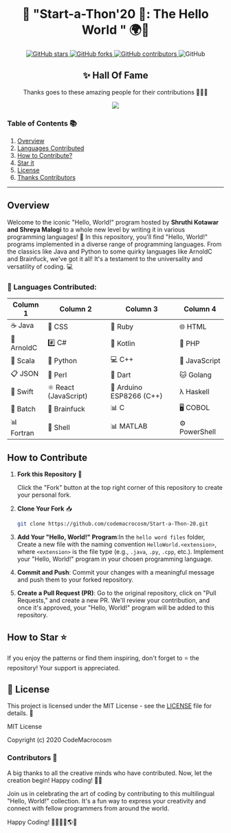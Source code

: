
<div align="center">

# 🎯 "Start-a-Thon'20 💎: The Hello World " 🌍👋

</div>
<p align="center">
  <a href="https://github.com/CodeMacrocosm/Start-a-Thon-20/stargazers">
    <img src="https://img.shields.io/github/stars/CodeMacrocosm/Start-a-Thon-20?style=flat-square" alt="GitHub stars">
  </a>
  <a href="https://github.com/CodeMacrocosm/Start-a-Thon-20/network">
    <img src="https://img.shields.io/github/forks/CodeMacrocosm/Start-a-Thon-20?style=flat-square" alt="GitHub forks">
  </a>
  <a href="https://github.com/codemacrocosm/Start-a-Thon-20/graphs/contributors">
    <img src="https://img.shields.io/github/contributors/codemacrocosm/Start-a-Thon-20.svg" alt="GitHub contributors">
  </a>
  <img src="https://img.shields.io/github/license/CodeMacrocosm/Start-a-Thon-20" alt="GitHub">
</p>

<div align="center">

## ✨ Hall Of Fame

Thanks goes to these amazing people for their contributions 🎉🎉🎉

<a href="https://github.com/codeMacrocosm/Start-a-Thon-20/graphs/contributors">
  <img src="https://contrib.rocks/image?repo=codeMacrocosm/Start-a-Thon-20" />
</a>

</div>

### Table of Contents 📚

1. [Overview](#overview)
2. [Languages Contributed](#-languages-contributed)
3. [How to Contribute?](#how-to-contribute)
4. [Star it](#how-to-star-)
5. [License](#-license)
6. [Thanks Contributors](#contributors-)

---



## Overview

Welcome to the iconic "Hello, World!" program hosted by **Shruthi Kotawar and Shreya Malogi** to a whole new level by writing it in various programming languages! 🎉 In this repository, you'll find "Hello, World!" programs implemented in a diverse range of programming languages. From the classics like Java and Python to some quirky languages like ArnoldC and Brainfuck, we've got it all! It's a testament to the universality and versatility of coding. 💻

### 🐚 Languages Contributed: 


| Column 1       | Column 2      | Column 3      | Column 4       |
| -------------- | ------------- | ------------- | -------------- |
| ☕️ Java        | 🎨 CSS        | 💎 Ruby       | 🌐 HTML        |
| 🤖 ArnoldC     | #️⃣ C#         | 🎯 Kotlin     | 🐘 PHP         |
| 🧪 Scala       | 🐍 Python     | 💻 C++        | 📜 JavaScript  |
| 📋 JSON        | 🐚 Perl       | 🌟 Dart       | 🐱 Golang      |
| 🌠 Swift       | ⚛️ React (JavaScript) | 🌟 Arduino ESP8266 (C++) | λ Haskell |
| 💼 Batch       | 🧠 Brainfuck | 📊 C           | 🖥️ COBOL      |
| 📊 Fortran     | 🐚 Shell   | 📊 MATLAB  | ⚙️ PowerShell |





## How to Contribute

1. **Fork this Repository** 🍴

   Click the "Fork" button at the top right corner of this repository to create your personal fork.

2. **Clone Your Fork** 📥

   ```bash
   git clone https://github.com/codemacrocosm/Start-a-Thon-20.git
   ```

3. **Add Your "Hello, World!" Program**:In the `hello word files` folder, Create a new file with the naming convention `HelloWorld.<extension>`, where `<extension>` is the file type (e.g., `.java`, `.py`, `.cpp`, etc.). Implement your "Hello, World!" program in your chosen programming language.

4. **Commit and Push**: Commit your changes with a meaningful message and push them to your forked repository.

5. **Create a Pull Request (PR)**: Go to the original repository, click on "Pull Requests," and create a new PR. We'll review your contribution, and once it's approved, your "Hello, World!" program will be added to this repository.

## How to Star ⭐

If you enjoy the patterns or find them inspiring, don't forget to ⭐ the repository! Your support is appreciated.

## 📄 License

This project is licensed under the MIT License - see the [LICENSE](LICENSE) file for details. 📜

MIT License

Copyright (c) 2020 CodeMacrocosm


### Contributors 🙌

A big thanks to all the creative minds who have contributed. Now, let the creation begin! Happy coding! 🎨✨

Join us in celebrating the art of coding by contributing to this multilingual "Hello, World!" collection. It's a fun way to express your creativity and connect with fellow programmers from around the world.

Happy Coding! 👩‍💻👨‍💻🌎🎈

